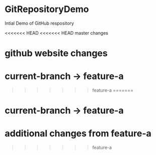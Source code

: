 # GitRepositoryDemo

Intial Demo of GitHub respository

<<<<<<< HEAD
<<<<<<< HEAD
master changes

github website changes
=======
# current-branch -> feature-a
>>>>>>> feature-a
=======
# current-branch -> feature-a

# additional changes from feature-a
>>>>>>> feature-a
